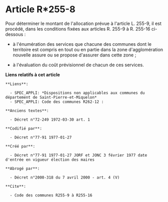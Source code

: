 # Article R*255-8

Pour déterminer le montant de l'allocation prévue à l'article L. 255-9, il est procédé, dans les conditions fixées aux
articles R. 255-9 à R. 255-16 ci-dessous : 

- à l'énumération des services que chacune des communes dont le territoire est compris en tout ou en partie dans la zone
d'agglomération nouvelle assure ou se propose d'assurer dans cette zone ; 

- à l'évaluation du coût prévisionnel de chacun de ces services.

**Liens relatifs à cet article**

	**Liens**:

	  - SPEC_APPLI: *Dispositions non applicables aux communes du département de Saint-Pierre-et-Miquelon*
	  - SPEC_APPLI: Code des communes R262-12 :

	**Anciens textes**:

	  - Décret n°72-249 1972-03-30 art. 1

	**Codifié par**:

	  - Décret n°77-91 1977-01-27

	**Créé par**:

	  - Décret n°77-91 1977-01-27 JORF et JONC 3 février 1977 date d'entrée en vigueur élection des maires

	**Abrogé par**:

	  - Décret n°2000-318 du 7 avril 2000 - art. 4 (V)

	**Cite**:

	  - Code des communes R255-9 à R255-16
